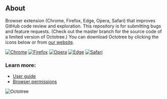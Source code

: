 ## About

Browser extension (Chrome, Firefox, Edge, Opera, Safari) that improves GitHub code review and exploration. This repository is for submitting bugs and feature requests. (Check out the master branch for the source code of a limited version of Octotree.) You can download Octotree by clicking the icons below or from [our website](https://www.octotree.io/). 

[![Chrome](docs/chrome.png "Chrome")](https://chrome.google.com/webstore/detail/octotree/bkhaagjahfmjljalopjnoealnfndnagc)
[![Firefox](docs/firefox.png "Firefox")](https://addons.mozilla.org/en-US/firefox/addon/octotree/)
[![Opera](docs/opera.png "Opera")](https://addons.opera.com/en/extensions/details/octotree/)
[![Edge](docs/edge.png "Edge")](https://microsoftedge.microsoft.com/addons/detail/octotree/joagmknfcgpikbadjkaikmnhpjadihjg?hl=en-US)
[![Safari](docs/safari.png "Safari")](https://itunes.apple.com/us/app/octotree-pro/id1457450145?mt=12)


### Learn more:

* [User guide](https://www.octotree.io/features)
* [Browser permissions](https://www.octotree.io/features#browser-permissions)

![Octotree](docs/demo.gif)
